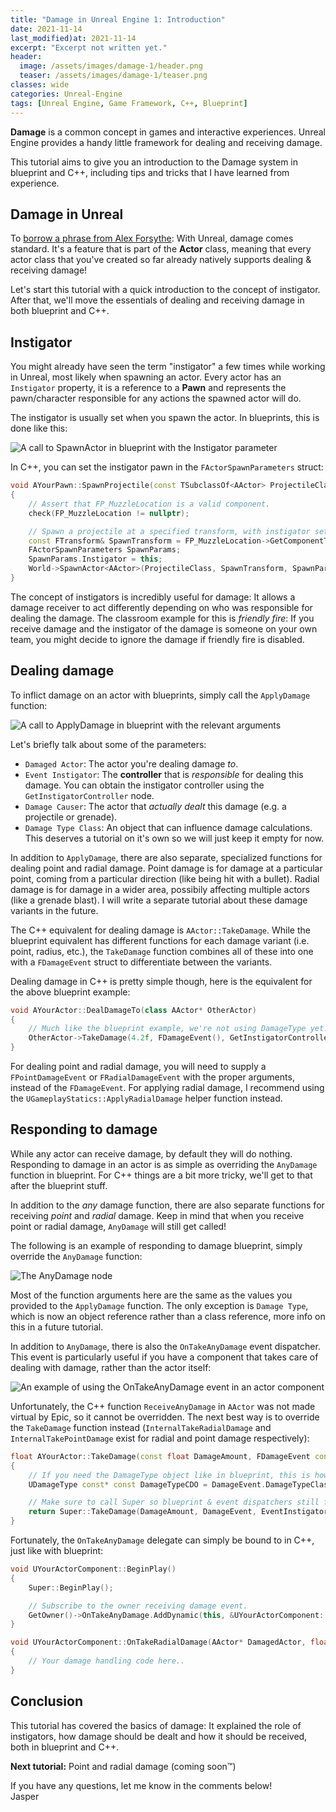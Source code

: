 ```yaml
---
title: "Damage in Unreal Engine 1: Introduction"
date: 2021-11-14
last_modified)at: 2021-11-14
excerpt: "Excerpt not written yet."
header:
  image: /assets/images/damage-1/header.png
  teaser: /assets/images/damage-1/teaser.png
classes: wide
categories: Unreal-Engine
tags: [Unreal Engine, Game Framework, C++, Blueprint]
---
```

**Damage** is a common concept in games and interactive experiences. Unreal Engine provides a handy little framework for dealing and receiving damage. 

This tutorial aims to give you an introduction to the Damage system in blueprint and C++, including tips and tricks that I have learned from experience.

## Damage in Unreal
To [borrow a phrase from Alex Forsythe](https://youtu.be/JOJP0CvpB8w?t=6): With Unreal, damage comes standard. It's a feature that is part of the **Actor** class, meaning that every actor class that you've created so far already natively supports dealing & receiving damage!

Let's start this tutorial with a quick introduction to the concept of instigator. After that, we'll move the essentials of dealing and receiving damage in both blueprint and C++.

## Instigator
You might already have seen the term "instigator" a few times while working in Unreal, most likely when spawning an actor. Every actor has an `Instigator` property, it is a reference to a **Pawn** and represents the pawn/character responsible for any actions the spawned actor will do. 

The instigator is usually set when you spawn the actor. In blueprints, this is done like this:

![A call to SpawnActor in blueprint with the Instigator parameter](/assets/images/damage-1/spawn-instigator.png)

In C++, you can set the instigator pawn in the `FActorSpawnParameters` struct:
```cpp
void AYourPawn::SpawnProjectile(const TSubclassOf<AActor> ProjectileClass)
{
    // Assert that FP_MuzzleLocation is a valid component.
    check(FP_MuzzleLocation != nullptr);

    // Spawn a projectile at a specified transform, with instigator set to this pawn.
    const FTransform& SpawnTransform = FP_MuzzleLocation->GetComponentTransform();
    FActorSpawnParameters SpawnParams;
    SpawnParams.Instigator = this;
    World->SpawnActor<AActor>(ProjectileClass, SpawnTransform, SpawnParams);
}
```

The concept of instigators is incredibly useful for damage: It allows a damage receiver to act differently depending on who was responsible for dealing the damage. The classroom example for this is *friendly fire*: If you receive damage and the instigator of the damage is someone on your own team, you might decide to ignore the damage if friendly fire is disabled.

## Dealing damage
To inflict damage on an actor with blueprints, simply call the `ApplyDamage` function:

![A call to ApplyDamage in blueprint with the relevant arguments](/assets/images/damage-1/apply-damage.png)

Let's briefly talk about some of the parameters:
- `Damaged Actor`: The actor you're dealing damage *to*.
- `Event Instigator`: The **controller** that is *responsible* for dealing this damage. You can obtain the instigator controller using the `GetInstigatorController` node.
- `Damage Causer`: The actor that *actually dealt* this damage (e.g. a projectile or grenade).
- `Damage Type Class`: An object that can influence damage calculations. This deserves a tutorial on it's own so we will just keep it empty for now.

In addition to `ApplyDamage`, there are also separate, specialized functions for dealing point and radial damage. Point damage is for damage at a particular point, coming from a particular direction (like being hit with a bullet). Radial damage is for damage in a wider area, possibily affecting multiple actors (like a grenade blast). I will write a separate tutorial about these damage variants in the future.

The C++ equivalent for dealing damage is `AActor::TakeDamage`. While the blueprint equivalent has different functions for each damage variant (i.e. point, radius, etc.), the `TakeDamage` function combines all of these into one with a `FDamageEvent` struct to differentiate between the variants.

Dealing damage in C++ is pretty simple though, here is the equivalent for the above blueprint example:
```cpp
void AYourActor::DealDamageTo(class AActor* OtherActor)
{
    // Much like the blueprint example, we're not using DamageType yet.
    OtherActor->TakeDamage(4.2f, FDamageEvent(), GetInstigatorController(), this);
}
```

For dealing point and radial damage, you will need to supply a `FPointDamageEvent` or `FRadialDamageEvent` with the proper arguments, instead of the `FDamageEvent`. For applying radial damage, I recommend using the `UGameplayStatics::ApplyRadialDamage` helper function instead.

## Responding to damage
While any actor can receive damage, by default they will do nothing. Responding to damage in an actor is as simple as overriding the `AnyDamage` function in blueprint. For C++ things are a bit more tricky, we'll get to that after the blueprint stuff.

In addition to the *any* damage function, there are also separate functions for receiving *point* and *radial* damage. Keep in mind that when you receive point or radial damage, `AnyDamage` will still get called! 

The following is an example of responding to damage blueprint, simply override the `AnyDamage` function:

![The AnyDamage node](/assets/images/damage-1/receive-damage.png)

Most of the function arguments here are the same as the values you provided to the `ApplyDamage` function. The only exception is `Damage Type`, which is now an object reference rather than a class reference, more info on this in a future tutorial.

In addition to `AnyDamage`, there is also the `OnTakeAnyDamage` event dispatcher. This event is particularly useful if you have a component that takes care of dealing with damage, rather than the actor itself:

![An example of using the OnTakeAnyDamage event in an actor component](/assets/images/damage-1/receive-damage-event.png)

Unfortunately, the C++ function `ReceiveAnyDamage` in `AActor` was not made virtual by Epic, so it cannot be overridden. The next best way is to override the `TakeDamage` function instead (`InternalTakeRadialDamage` and `InternalTakePointDamage` exist for radial and point damage respectively):

```cpp
float AYourActor::TakeDamage(const float DamageAmount, FDamageEvent const& DamageEvent, AController* EventInstigator, AActor* DamageCauser)
{
    // If you need the DamageType object like in blueprint, this is how you do it:
    UDamageType const* const DamageTypeCDO = DamageEvent.DamageTypeClass ? DamageEvent.DamageTypeClass->GetDefaultObject<UDamageType>() : GetDefault<UDamageType>();

    // Make sure to call Super so blueprint & event dispatchers still fire.
    return Super::TakeDamage(DamageAmount, DamageEvent, EventInstigator, DamageCauser);
}
```

Fortunately, the `OnTakeAnyDamage` delegate can simply be bound to in C++, just like with blueprint:
```cpp
void UYourActorComponent::BeginPlay()
{
    Super::BeginPlay();

    // Subscribe to the owner receiving damage event.
    GetOwner()->OnTakeAnyDamage.AddDynamic(this, &UYourActorComponent::OnTakeRadialDamage);
}

void UYourActorComponent::OnTakeRadialDamage(AActor* DamagedActor, float Damage, const UDamageType* DamageType, AController* InstigatedBy, AActor* DamageCauser)
{
    // Your damage handling code here..
}
```

## Conclusion
This tutorial has covered the basics of damage: It explained the role of instigators, how damage should be dealt and how it should be received, both in blueprint and C++.

**Next tutorial:** Point and radial damage (coming soon™)

If you have any questions, let me know in the comments below! \
Jasper